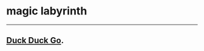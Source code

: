 # magic labyrinth
 
***

## [Duck Duck Go](https://mega.nz/file/izw2AQoS#lfyfOSGf1Ac0XcoiCO2kTjQgur8ypx5nIgZZCd7RfDQ).
